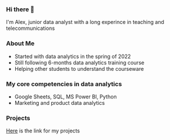 ### Hi there 👋
I'm Alex, junior data analyst with a long experince in teaching and telecommunications  

### About Me  
- Started with data analytics in the spring of 2022
- Still following 6-months data analytics training course
- Helping other students to understand the courseware

### My core competencies in data analytics
- Google Sheets, SQL, MS Power BI, Python
- Marketing and product data analytics

### Projects  
[Here](https://github.com/realseich/Portfolio) is the link for my projects  

<!-- Here are some ideas to get you started:

- 🔭 I’m currently working on ...
- 🌱 I’m currently learning ...
- 👯 I’m looking to collaborate on ...
- 🤔 I’m looking for help with ...
- 💬 Ask me about ...
- 📫 How to reach me: ...
- 😄 Pronouns: ...
- ⚡ Fun fact: ...
-->
